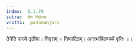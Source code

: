 ```yaml
---
index:  5.1.79
sutra:  तेन निर्वृत्तम्
vritti:  padamanjari
---
```


तेनेति करणे तृतीया। निवृत्तम् = निष्पादितम्। अन्तर्भावितण्यर्थे वृत्तिः ।।

